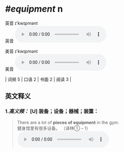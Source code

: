 # ***\#equipment*** n
英音 ɪ'kwɪpmənt  
英音
<audio src="./media/equipment-B.aac" controls="controls"></audio>

美音 ɪ'kwɪpmənt  
美音
<audio src="./media/equipment.aac" controls="controls"></audio>



| 词频 5 | 口语 2 | 书面 2 | 阅读 3 |  

英文释义
---
### 1.*高义频：* **[U] 装备；设备；器械；装置：**  

 > There are a lot of **pieces of equipment** in the gym.  
 > 健身馆里有很多设备。  （译林① – 1）  
<audio src="./media/equipment-1.aac" controls="controls"></audio>


